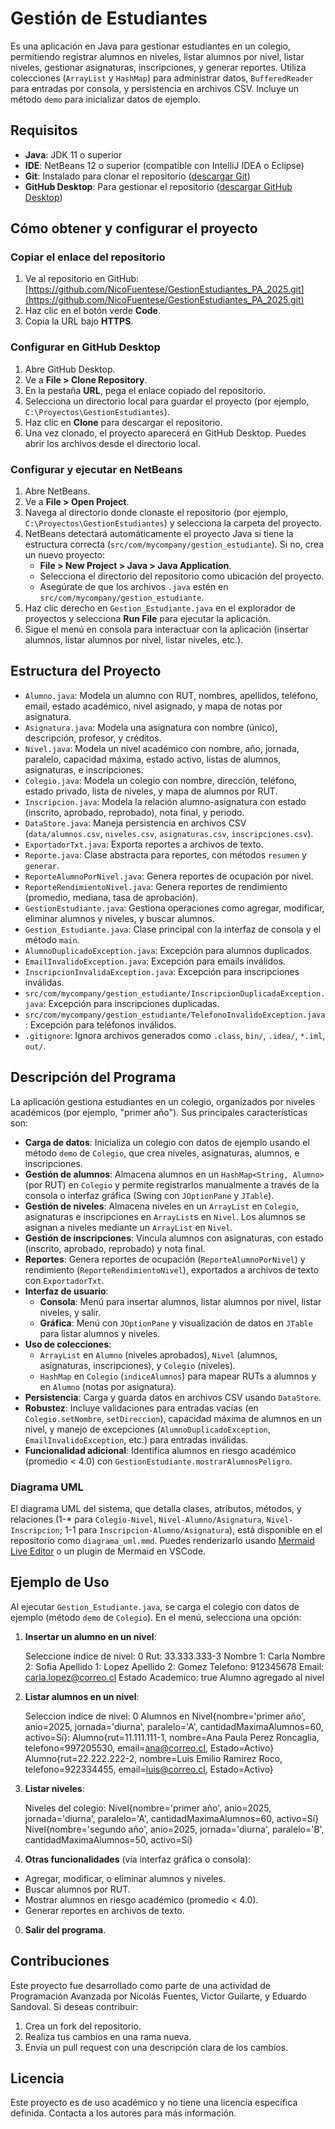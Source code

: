 # Gestión de Estudiantes

Es una aplicación en Java para gestionar estudiantes en un colegio, permitiendo registrar alumnos en niveles, listar alumnos por nivel, listar niveles, gestionar asignaturas, inscripciones, y generar reportes. Utiliza colecciones (`ArrayList` y `HashMap`) para administrar datos, `BufferedReader` para entradas por consola, y persistencia en archivos CSV. Incluye un método `demo` para inicializar datos de ejemplo.

## Requisitos

- **Java**: JDK 11 o superior
- **IDE**: NetBeans 12 o superior (compatible con IntelliJ IDEA o Eclipse)
- **Git**: Instalado para clonar el repositorio ([descargar Git](https://git-scm.com/downloads))
- **GitHub Desktop**: Para gestionar el repositorio ([descargar GitHub Desktop](https://desktop.github.com/))

## Cómo obtener y configurar el proyecto

### Copiar el enlace del repositorio

1. Ve al repositorio en GitHub: [https://github.com/NicoFuentese/GestionEstudiantes_PA_2025.git](https://github.com/NicoFuentese/GestionEstudiantes_PA_2025.git)
2. Haz clic en el botón verde **Code**.
3. Copia la URL bajo **HTTPS**.

### Configurar en GitHub Desktop

1. Abre GitHub Desktop.
2. Ve a **File > Clone Repository**.
3. En la pestaña **URL**, pega el enlace copiado del repositorio.
4. Selecciona un directorio local para guardar el proyecto (por ejemplo, `C:\Proyectos\GestionEstudiantes`).
5. Haz clic en **Clone** para descargar el repositorio.
6. Una vez clonado, el proyecto aparecerá en GitHub Desktop. Puedes abrir los archivos desde el directorio local.

### Configurar y ejecutar en NetBeans

1. Abre NetBeans.
2. Ve a **File > Open Project**.
3. Navega al directorio donde clonaste el repositorio (por ejemplo, `C:\Proyectos\GestionEstudiantes`) y selecciona la carpeta del proyecto.
4. NetBeans detectará automáticamente el proyecto Java si tiene la estructura correcta (`src/com/mycompany/gestion_estudiante`). Si no, crea un nuevo proyecto:
   - **File > New Project > Java > Java Application**.
   - Selecciona el directorio del repositorio como ubicación del proyecto.
   - Asegúrate de que los archivos `.java` estén en `src/com/mycompany/gestion_estudiante`.
5. Haz clic derecho en `Gestion_Estudiante.java` en el explorador de proyectos y selecciona **Run File** para ejecutar la aplicación.
6. Sigue el menú en consola para interactuar con la aplicación (insertar alumnos, listar alumnos por nivel, listar niveles, etc.).

## Estructura del Proyecto

- `Alumno.java`: Modela un alumno con RUT, nombres, apellidos, teléfono, email, estado académico, nivel asignado, y mapa de notas por asignatura.
- `Asignatura.java`: Modela una asignatura con nombre (único), descripción, profesor, y créditos.
- `Nivel.java`: Modela un nivel académico con nombre, año, jornada, paralelo, capacidad máxima, estado activo, listas de alumnos, asignaturas, e inscripciones.
- `Colegio.java`: Modela un colegio con nombre, dirección, teléfono, estado privado, lista de niveles, y mapa de alumnos por RUT.
- `Inscripcion.java`: Modela la relación alumno-asignatura con estado (inscrito, aprobado, reprobado), nota final, y periodo.
- `DataStore.java`: Maneja persistencia en archivos CSV (`data/alumnos.csv`, `niveles.csv`, `asignaturas.csv`, `inscripciones.csv`).
- `ExportadorTxt.java`: Exporta reportes a archivos de texto.
- `Reporte.java`: Clase abstracta para reportes, con métodos `resumen` y `generar`.
- `ReporteAlumnoPorNivel.java`: Genera reportes de ocupación por nivel.
- `ReporteRendimientoNivel.java`: Genera reportes de rendimiento (promedio, mediana, tasa de aprobación).
- `GestionEstudiante.java`: Gestiona operaciones como agregar, modificar, eliminar alumnos y niveles, y buscar alumnos.
- `Gestion_Estudiante.java`: Clase principal con la interfaz de consola y el método `main`.
- `AlumnoDuplicadoException.java`: Excepción para alumnos duplicados.
- `EmailInvalidoException.java`: Excepción para emails inválidos.
- `InscripcionInvalidaException.java`: Excepción para inscripciones inválidas.
- `src/com/mycompany/gestion_estudiante/InscripcionDuplicadaException.java`: Excepción para inscripciones duplicadas.
- `src/com/mycompany/gestion_estudiante/TelefonoInvalidoException.java`: Excepción para teléfonos inválidos.
- `.gitignore`: Ignora archivos generados como `.class`, `bin/`, `.idea/`, `*.iml`, `out/`.

## Descripción del Programa

La aplicación gestiona estudiantes en un colegio, organizados por niveles académicos (por ejemplo, "primer año"). Sus principales características son:

- **Carga de datos**: Inicializa un colegio con datos de ejemplo usando el método `demo` de `Colegio`, que crea niveles, asignaturas, alumnos, e inscripciones.
- **Gestión de alumnos**: Almacena alumnos en un `HashMap<String, Alumno>` (por RUT) en `Colegio` y permite registrarlos manualmente a través de la consola o interfaz gráfica (Swing con `JOptionPane` y `JTable`).
- **Gestión de niveles**: Almacena niveles en un `ArrayList` en `Colegio`, asignaturas e inscripciones en `ArrayList`s en `Nivel`. Los alumnos se asignan a niveles mediante un `ArrayList` en `Nivel`.
- **Gestión de inscripciones**: Vincula alumnos con asignaturas, con estado (inscrito, aprobado, reprobado) y nota final.
- **Reportes**: Genera reportes de ocupación (`ReporteAlumnoPorNivel`) y rendimiento (`ReporteRendimientoNivel`), exportados a archivos de texto con `ExportadorTxt`.
- **Interfaz de usuario**:
  - **Consola**: Menú para insertar alumnos, listar alumnos por nivel, listar niveles, y salir.
  - **Gráfica**: Menú con `JOptionPane` y visualización de datos en `JTable` para listar alumnos y niveles.
- **Uso de colecciones**:
  - `ArrayList` en `Alumno` (niveles aprobados), `Nivel` (alumnos, asignaturas, inscripciones), y `Colegio` (niveles).
  - `HashMap` en `Colegio` (`indiceAlumnos`) para mapear RUTs a alumnos y en `Alumno` (notas por asignatura).
- **Persistencia**: Carga y guarda datos en archivos CSV usando `DataStore`.
- **Robustez**: Incluye validaciones para entradas vacías (en `Colegio.setNombre`, `setDireccion`), capacidad máxima de alumnos en un nivel, y manejo de excepciones (`AlumnoDuplicadoException`, `EmailInvalidoException`, etc.) para entradas inválidas.
- **Funcionalidad adicional**: Identifica alumnos en riesgo académico (promedio < 4.0) con `GestionEstudiante.mostrarAlumnosPeligro`.

### Diagrama UML

El diagrama UML del sistema, que detalla clases, atributos, métodos, y relaciones (1-* para `Colegio-Nivel`, `Nivel-Alumno/Asignatura`, `Nivel-Inscripcion`; 1-1 para `Inscripcion-Alumno/Asignatura`), está disponible en el repositorio como `diagrama_uml.mmd`. Puedes renderizarlo usando [Mermaid Live Editor](https://mermaid.live/) o un plugin de Mermaid en VSCode.

## Ejemplo de Uso

Al ejecutar `Gestion_Estudiante.java`, se carga el colegio con datos de ejemplo (método `demo` de `Colegio`). En el menú, selecciona una opción:

1. **Insertar un alumno en un nivel**:

   Seleccione indice de nivel: 0   Rut: 33.333.333-3   Nombre 1: Carla   Nombre 2: Sofia   Apellido 1: Lopez   Apellido 2: Gomez   Telefono: 912345678   Email: carla.lopez@correo.cl   Estado Academico: true   Alumno agregado al nivel

2. **Listar alumnos en un nivel**:

   Seleccion indice de nivel: 0   Alumnos en Nivel{nombre='primer año', anio=2025, jornada='diurna', paralelo='A', cantidadMaximaAlumnos=60, activo=Sí}:   Alumno{rut=11.111.111-1, nombre=Ana Paula Perez Roncaglia, telefono=997205530, email=ana@correo.cl, Estado=Activo}   Alumno{rut=22.222.222-2, nombre=Luis Emilio Ramirez Roco, telefono=922334455, email=luis@correo.cl, Estado=Activo}

3. **Listar niveles**:

   Niveles del colegio:   Nivel{nombre='primer año', anio=2025, jornada='diurna', paralelo='A', cantidadMaximaAlumnos=60, activo=Sí}   Nivel{nombre='segundo año', anio=2025, jornada='diurna', paralelo='B', cantidadMaximaAlumnos=50, activo=Sí}

4. **Otras funcionalidades** (vía interfaz gráfica o consola):
- Agregar, modificar, o eliminar alumnos y niveles.
- Buscar alumnos por RUT.
- Mostrar alumnos en riesgo académico (promedio < 4.0).
- Generar reportes en archivos de texto.

0. **Salir del programa**.

## Contribuciones

Este proyecto fue desarrollado como parte de una actividad de Programación Avanzada por Nicolás Fuentes, Victor Guilarte, y Eduardo Sandoval. Si deseas contribuir:

1. Crea un fork del repositorio.
2. Realiza tus cambios en una rama nueva.
3. Envía un pull request con una descripción clara de los cambios.

## Licencia

Este proyecto es de uso académico y no tiene una licencia específica definida. Contacta a los autores para más información.
